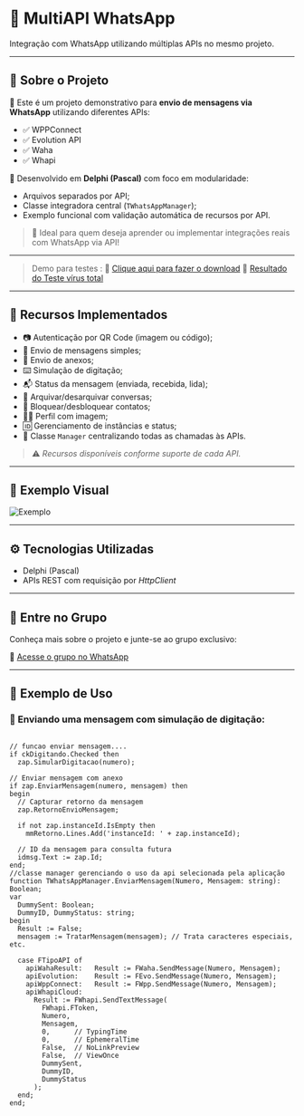 # 📲 MultiAPI WhatsApp

Integração com WhatsApp utilizando múltiplas APIs no mesmo projeto.

---

## 📢 Sobre o Projeto

💬 Este é um projeto demonstrativo para **envio de mensagens via WhatsApp** utilizando diferentes APIs:

- ✅ WPPConnect  
- ✅ Evolution API  
- ✅ Waha  
- ✅ Whapi  

🔧 Desenvolvido em **Delphi (Pascal)** com foco em modularidade:

- Arquivos separados por API;
- Classe integradora central (`TWhatsAppManager`);
- Exemplo funcional com validação automática de recursos por API.

> 🎯 Ideal para quem deseja aprender ou implementar integrações reais com WhatsApp via API!
---
> Demo para testes : 🔗 [Clique aqui para fazer o download](https://github.com/fraurino/multiapi_whatsapp/blob/main/MultAPIWhatsapp.exe)
> 🔗 [Resultado do Teste vírus total](https://www.virustotal.com/gui/file/a1233e80c8b14b58c570be60bcc7c4e69487ae36880d92cd566e863cea0d6a68?nocache=1)



---

## 🧰 Recursos Implementados

- 📷 Autenticação por QR Code (imagem ou código);
- 💬 Envio de mensagens simples;
- 📎 Envio de anexos;
- ⌨️ Simulação de digitação;
- 📬 Status da mensagem (enviada, recebida, lida);
- 📂 Arquivar/desarquivar conversas;
- 🚫 Bloquear/desbloquear contatos;
- 🧑‍💼 Perfil com imagem;
- 🆔 Gerenciamento de instâncias e status;
- 🧠 Classe `Manager` centralizando todas as chamadas às APIs.

> ⚠ *Recursos disponíveis conforme suporte de cada API.*

---

## 📸 Exemplo Visual

![Exemplo](https://github.com/user-attachments/assets/29ade204-7459-48ac-a685-f0c80dd7db19)

---

## ⚙ Tecnologias Utilizadas

- Delphi (Pascal)
- APIs REST com requisição por *HttpClient* 

---

## 🤝 Entre no Grupo

Conheça mais sobre o projeto e junte-se ao grupo exclusivo:

🔗 [Acesse o grupo no WhatsApp](https://chat.whatsapp.com/I7mCbnJuRHnBJ3JQU1hDQF)

---

## 🧪 Exemplo de Uso

### 🔸 Enviando uma mensagem com simulação de digitação:

```delphi

// funcao enviar mensagem....
if ckDigitando.Checked then
  zap.SimularDigitacao(numero);

// Enviar mensagem com anexo
if zap.EnviarMensagem(numero, mensagem) then
begin
  // Capturar retorno da mensagem
  zap.RetornoEnvioMensagem;

  if not zap.instanceId.IsEmpty then
    mmRetorno.Lines.Add('instanceId: ' + zap.instanceId);

  // ID da mensagem para consulta futura
  idmsg.Text := zap.Id;
end;
//classe manager gerenciando o uso da api selecionada pela aplicação 
function TWhatsAppManager.EnviarMensagem(Numero, Mensagem: string): Boolean;
var
  DummySent: Boolean;
  DummyID, DummyStatus: string;
begin
  Result := False;
  mensagem := TratarMensagem(mensagem); // Trata caracteres especiais, etc.

  case FTipoAPI of
    apiWahaResult:   Result := FWaha.SendMessage(Numero, Mensagem);
    apiEvolution:    Result := FEvo.SendMessage(Numero, Mensagem);
    apiWppConnect:   Result := FWpp.SendMessage(Numero, Mensagem);
    apiWhapiCloud:
      Result := FWhapi.SendTextMessage(
        FWhapi.FToken,
        Numero,
        Mensagem,
        0,      // TypingTime
        0,      // EphemeralTime
        False,  // NoLinkPreview
        False,  // ViewOnce
        DummySent,
        DummyID,
        DummyStatus
      );
  end;
end;
